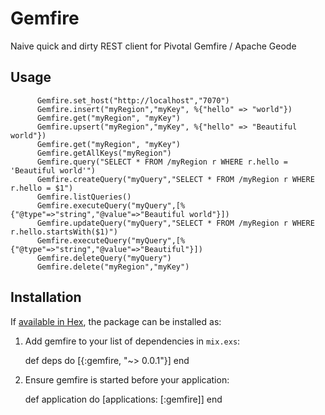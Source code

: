 # Gemfire

Naive quick and dirty REST client for Pivotal Gemfire / Apache Geode

## Usage

          Gemfire.set_host("http://localhost","7070")
          Gemfire.insert("myRegion","myKey", %{"hello" => "world"})
          Gemfire.get("myRegion", "myKey")
          Gemfire.upsert("myRegion","myKey", %{"hello" => "Beautiful world"})
          Gemfire.get("myRegion", "myKey")
          Gemfire.getAllKeys("myRegion")
          Gemfire.query("SELECT * FROM /myRegion r WHERE r.hello = 'Beautiful world'")
          Gemfire.createQuery("myQuery","SELECT * FROM /myRegion r WHERE r.hello = $1")
          Gemfire.listQueries()
          Gemfire.executeQuery("myQuery",[%{"@type"=>"string","@value"=>"Beautiful world"}])
          Gemfire.updateQuery("myQuery","SELECT * FROM /myRegion r WHERE r.hello.startsWith($1)")
          Gemfire.executeQuery("myQuery",[%{"@type"=>"string","@value"=>"Beautiful"}])
          Gemfire.deleteQuery("myQuery")
          Gemfire.delete("myRegion","myKey")
          

## Installation

If [available in Hex](https://hex.pm/docs/publish), the package can be installed as:

  1. Add gemfire to your list of dependencies in `mix.exs`:

        def deps do
          [{:gemfire, "~> 0.0.1"}]
        end

  2. Ensure gemfire is started before your application:

        def application do
          [applications: [:gemfire]]
        end
